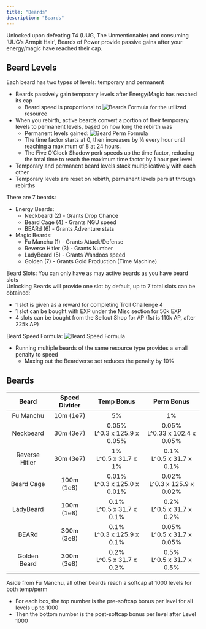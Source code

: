 ```yaml
---
title: "Beards"
description: "Beards"
---
```


Unlocked upon defeating T4 (UUG, The Unmentionable) and consuming ‘UUG’s Armpit Hair’, Beards of Power provide passive gains after your energy/magic have reached their cap.

## Beard Levels

Each beard has two types of levels: temporary and permanent
- Beards passively gain temporary levels after Energy/Magic has reached its cap
    - Beard speed is proportional to ![Beards Formula](/ngu-guide/beards.png) for the utilized resource
- When you rebirth, active beards convert a portion of their temporary levels to permanent levels, based on how long the rebirth was
    - Permanent levels gained: ![Beard Perm Formula](/ngu-guide/beardPERM.png)
    - The time factor starts at 0, then increases by ⅓ every hour until reaching a maximum of 8 at 24 hours.
    - The Five O’Clock Shadow perk speeds up the time factor, reducing the total time to reach the maximum time factor by 1 hour per level
- Temporary and permanent beard levels stack multiplicatively with each other
- Temporary levels are reset on rebirth, permanent levels persist through rebirths

There are 7 beards:
- Energy Beards:
    - Neckbeard (2) - Grants Drop Chance
    - Beard Cage (4) - Grants NGU speed
    - BEARd (6) - Grants Adventure stats
- Magic Beards:
    - Fu Manchu (1) - Grants Attack/Defense
    - Reverse Hitler (3) - Grants Number
    - LadyBeard (5) - Grants Wandoos speed
    - Golden (7) - Grants Gold Production (Time Machine)

Beard Slots: You can only have as may active beards as you have beard slots   
Unlocking Beards will provide one slot by default, up to 7 total slots can be obtained:
- 1 slot is given as a reward for completing Troll Challenge 4
- 1 slot can be bought with EXP under the Misc section for 50k EXP
- 4 slots can be bought from the Sellout Shop for AP (1st is 110k AP, after 225k AP)

Beard Speed Formula: ![Beard Speed Formula](/ngu-guide/beardSPEED.png)
- Running multiple beards of the same resource type provides a small penalty to speed
    - Maxing out the Beardverse set reduces the penalty by 10%

## Beards

| Beard          | Speed Divider | Temp Bonus                       | Perm Bonus                        |
| :------------: | :-----------: | :------------------------------: | :-------------------------------: |
| Fu Manchu      | 10m (1e7)     | 5%                               | 1%                                |
| Neckbeard      | 30m (3e7)     | 0.05% <br> L^0.3 x 125.9 x 0.05% | 0.05% <br> L^0.33 x 102.4 x 0.05% |
| Reverse Hitler | 30m (3e7)     | 1% <br> L^0.5 x 31.7 x 1%        | 0.1% <br> L^0.5 x 31.7 x 0.1%     |
| Beard Cage     | 100m (1e8)    | 0.01% <br> L^0.3 x 125.0 x 0.01% | 0.02% <br> L^0.3 x 125.9 x 0.02%  |
| LadyBeard      | 100m (1e8)    | 0.1% <br> L^0.5 x 31.7 x 0.1%    | 0.2% <br> L^0.5 x 31.7 x 0.2%     |
| BEARd          | 300m (3e8)    | 0.1% <br> L^0.3 x 125.9 x 0.1%   | 0.05% <br> L^0.5 x 31.7 x 0.05%   |
| Golden Beard   | 300m (3e8)    | 0.2% <br> L^0.5 x 31.7 x 0.2%    | 0.5% <br> L^0.5 x 31.7 x 0.5%     |

Aside from Fu Manchu, all other beards reach a softcap at 1000 levels for both temp/perm
- For each box, the top number is the pre-softcap bonus per level for all levels up to 1000
- Then the bottom number is the post-softcap bonus per level after Level 1000